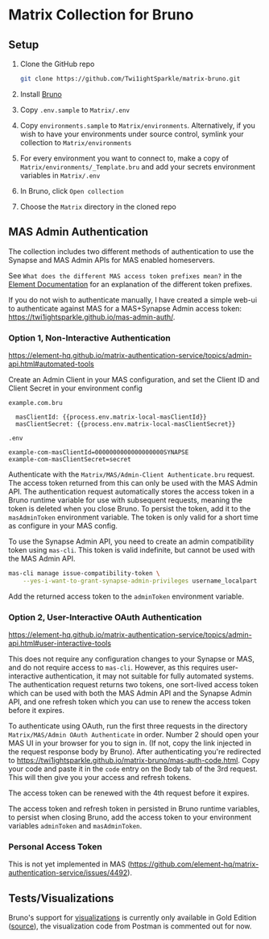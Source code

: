 # Matrix Collection for Bruno

## Setup

1. Clone the GitHub repo

    ```bash
    git clone https://github.com/Twi1ightSparkle/matrix-bruno.git
    ```

1. Install [Bruno](https://www.usebruno.com/)
1. Copy `.env.sample` to `Matrix/.env`
1. Copy `environments.sample` to `Matrix/environments`. Alternatively, if you
    wish to have your environments under source control, symlink your collection
    to `Matrix/environments`
1. For every environment you want to connect to, make a copy of
    `Matrix/environments/_Template.bru` and add your secrets environment
    variables in `Matrix/.env`
1. In Bruno, click `Open collection`
1. Choose the `Matrix` directory in the cloned repo

## MAS Admin Authentication

The collection includes two different methods of authentication to use the
Synapse and MAS Admin APIs for MAS enabled homeservers.

See `What does the different MAS access token prefixes mean?` in the
[Element Documentation](https://docs.element.io/latest/element-support/frequently-asked-questions/#element-general)
for an explanation of the different token prefixes.

If you do not wish to authenticate manually, I have created a simple web-ui to
authenticate against MAS for a MAS+Synapse Admin access token:
<https://twi1ightsparkle.github.io/mas-admin-auth/>.

### Option 1, Non-Interactive Authentication

<https://element-hq.github.io/matrix-authentication-service/topics/admin-api.html#automated-tools>

Create an Admin Client in your MAS configuration, and set the Client ID and
Client Secret in your environment config

`example.com.bru`

```plaintext
  masClientId: {{process.env.matrix-local-masClientId}}
  masClientSecret: {{process.env.matrix-local-masClientSecret}}
```

`.env`

```plaintext
example-com-masClientId=0000000000000000000SYNAPSE
example-com-masClientSecret=secret
```

Authenticate with the `Matrix/MAS/Admin-Client Authenticate.bru` request. The
access token returned from this can only be used with the MAS Admin API. The
authentication request automatically stores the access token in a Bruno runtime
variable for use with subsequent requests, meaning the token is deleted when you
close Bruno. To persist the token, add it to the `masAdminToken` environment
variable. The token is only valid for a short time as configure in your MAS
config.

To use the Synapse Admin API, you need to create an admin compatibility token
using `mas-cli`. This token is valid indefinite, but cannot be used with the MAS
Admin API.

```bash
mas-cli manage issue-compatibility-token \
    --yes-i-want-to-grant-synapse-admin-privileges username_localpart
```

Add the returned access token to the `adminToken` environment variable.

### Option 2, User-Interactive OAuth Authentication

<https://element-hq.github.io/matrix-authentication-service/topics/admin-api.html#user-interactive-tools>

This does not require any configuration changes to your Synapse or MAS, and do
not require access to `mas-cli`. However, as this requires user-interactive
authentication, it may not suitable for fully automated systems. The
authentication request returns two tokens, one sort-lived access token which can
be used with both the MAS Admin API and the Synapse Admin API, and one refresh
token which you can use to renew the access token before it expires.

To authenticate using OAuth, run the first three requests in the directory
`Matrix/MAS/Admin OAuth Authenticate` in order. Number 2 should open your MAS UI
in your browser for you to sign in. (If not, copy the link injected in the
request response body by Bruno). After authenticating you're redirected to
<https://twi1ightsparkle.github.io/matrix-bruno/mas-auth-code.html>. Copy your
code and paste it in the `code` entry on the Body tab of the 3rd request. This
will then give you your access and refresh tokens.

The access token can be renewed with the 4th request before it expires.

The access token and refresh token in persisted in Bruno runtime variables, to
persist when closing Bruno, add the access token to your environment variables
`adminToken` and `masAdminToken`.

### Personal Access Token

This is not yet implemented in MAS
(<https://github.com/element-hq/matrix-authentication-service/issues/4492>).

## Tests/Visualizations

Bruno's support for
[visualizations](https://learning.postman.com/docs/sending-requests/response-data/visualizer/)
is currently only available in Gold Edition
([source](https://github.com/usebruno/bruno/issues/2633#issuecomment-2408801159)),
the visualization code from Postman is commented out for now.
